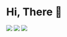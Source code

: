 # Hi, There 👋

<p>
 <p>
    <a href="https://www.facebook.com/r.aditya2603" target="_blank"><img src="https://img.shields.io/badge/Ridho_Aditya-30302f?style=flat&logo=facebook" /></a>
    <a href="https://instagram.com/ridhoadtyaa" target="_blank"><img src="https://img.shields.io/badge/@ridhoadtyaa-30302f?style=flat&logo=instagram" /></a>
    <img src="https://gpvc.arturio.dev/ridhoadtyaa" />
</p>
</p>
 
